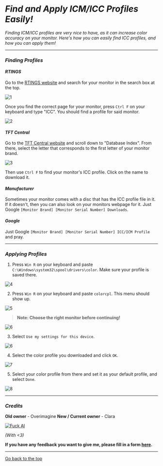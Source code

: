 # *Find and Apply ICM/ICC Profiles Easily!*

*Finding ICM/ICC profiles are very nice to have, as it can increase color accuracy on your monitor. Here's how you can easily find ICC profiles, and how you can apply them!*

---

### *Finding Profiles*

#### *RTINGS*
Go to the [RTINGS website](https://www.rtings.com) and search for your monitor in the search box at the top.

![1](https://files.catbox.moe/wg1two.png)

Once you find the correct page for your monitor, press `Ctrl F` on your keyboard and type "ICC". You should find a profile for said monitor.

![2](https://files.catbox.moe/eq11cm.png)

#### *TFT Central*
Go to the [TFT Central website](https://tftcentral.co.uk/articles/icc_profiles) and scroll down to "Database Index". From there, select the letter that corresponds to the first letter of your monitor brand.

![3](https://files.catbox.moe/ttea5x.png)

Then use `Ctrl F` to find your monitor's ICC profile. Click on the name to download it.

#### *Manufacturer*
Sometimes your monitor comes with a disc that has the ICC profile file in it. If it doesn't, then you can also look on your monitors webpage for it. Just Google `[Monitor Brand] [Monitor Serial Number] Downloads`.

#### *Google*
Just Google `[Monitor Brand] [Monitor Serial Number] ICC/ICM Profile` and pray.

---

### *Applying Profiles*

1. Press `Win R` on your keyboard and paste `C:\Windows\system32\spool\drivers\color`. Make sure your profile is saved there.

![4](https://files.catbox.moe/p2d1xy.png)

2. Press `Win R` on your keyboard and paste `colorcpl`. This menu should show up.

![5](https://files.catbox.moe/kami6c.png)

> **Note: Choose the right monitor before continuing!**

![6](https://files.catbox.moe/pc6lv6.png)

3. Select `Use my settings for this device`.

![6](https://files.catbox.moe/sd1d09.png)

4. Select the color profile you downloaded and click `OK`.

![7](https://files.catbox.moe/93umvn.png)

5. Select your color profile from there and set it as your default profile, and select `Done`.

![8](https://files.catbox.moe/mi1gj2.png)

---

### *Credits*
**Old owner** - Overimagine
**New / Current owner** - Clara

[![Fuck AI](https://files.catbox.moe/os5g6k.png)](https://notbyai.fyi)

*(With <3)*

**If you have any feedback you want to give me, please fill in a form [here](https://formulaer.com/f/aa502b70-f46d-4e81-98a2-bd6b2de24540).**

**************
[Go back to the top](#find-and-apply-icmicc-profiles-easily)
